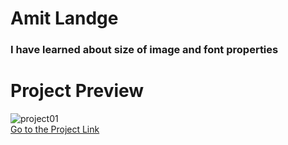 # Amit Landge

### I have learned about size of image and font properties

# Project Preview

![project01](Project06.png)  
[Go to the Project Link](https://phenomenal-zuccutto-3aba8f.netlify.app/ "link")
